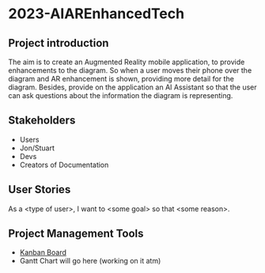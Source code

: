 # 2023-AIAREnhancedTech

## Project introduction
The aim is to create an Augmented Reality mobile  application, to provide enhancements to the diagram. So when a user moves their phone over the diagram and AR enhancement is shown, providing more detail for the diagram. Besides, provide on the application an AI Assistant so that the user can ask questions about the information the diagram is representing.

## Stakeholders
* Users
* Jon/Stuart
* Devs
* Creators of Documentation

## User Stories
As a \<type of user>, I want to \<some goal> so that \<some reason>.

## Project Management Tools
* [Kanban Board](https://github.com/orgs/spe-uob/projects/137/)
* Gantt Chart will go here (working on it atm)